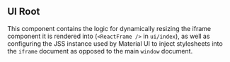 ## UI Root

This component contains the logic for dynamically resizing the iframe component it is rendered into
(`<ReactFrame />` in `ui/index`), as well as configuring the JSS instance used by Material UI to inject stylesheets
into the `iframe` document as opposed to the main `window` document.
